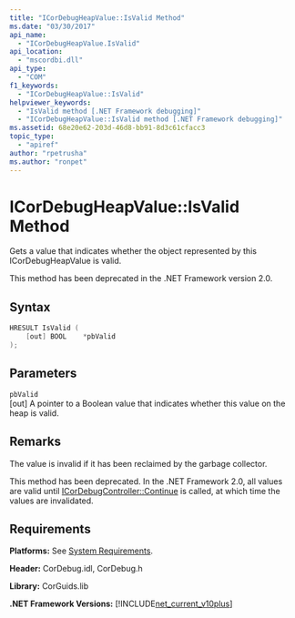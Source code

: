 ```yaml
---
title: "ICorDebugHeapValue::IsValid Method"
ms.date: "03/30/2017"
api_name: 
  - "ICorDebugHeapValue.IsValid"
api_location: 
  - "mscordbi.dll"
api_type: 
  - "COM"
f1_keywords: 
  - "ICorDebugHeapValue::IsValid"
helpviewer_keywords: 
  - "IsValid method [.NET Framework debugging]"
  - "ICorDebugHeapValue::IsValid method [.NET Framework debugging]"
ms.assetid: 68e20e62-203d-46d8-bb91-8d3c61cfacc3
topic_type: 
  - "apiref"
author: "rpetrusha"
ms.author: "ronpet"
---
```

# ICorDebugHeapValue::IsValid Method
Gets a value that indicates whether the object represented by this ICorDebugHeapValue is valid.  
  
 This method has been deprecated in the .NET Framework version 2.0.  
  
## Syntax  
  
```cpp  
HRESULT IsValid (  
    [out] BOOL    *pbValid  
);  
```  
  
## Parameters  
 `pbValid`  
 [out] A pointer to a Boolean value that indicates whether this value on the heap is valid.  
  
## Remarks  
 The value is invalid if it has been reclaimed by the garbage collector.  
  
 This method has been deprecated. In the .NET Framework 2.0, all values are valid until [ICorDebugController::Continue](../../../../docs/framework/unmanaged-api/debugging/icordebugcontroller-continue-method.md) is called, at which time the values are invalidated.  
  
## Requirements  
 **Platforms:** See [System Requirements](../../../../docs/framework/get-started/system-requirements.md).  
  
 **Header:** CorDebug.idl, CorDebug.h  
  
 **Library:** CorGuids.lib  
  
 **.NET Framework Versions:** [!INCLUDE[net_current_v10plus](../../../../includes/net-current-v10plus-md.md)]
